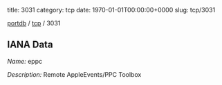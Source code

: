 title: 3031
category: tcp
date: 1970-01-01T00:00:00+0000
slug: tcp/3031

[portdb](/) / [tcp](/category/tcp.html) / 3031


## IANA Data

_Name:_ eppc

_Description:_ Remote AppleEvents/PPC Toolbox

